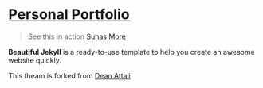 # [Personal Portfolio](https://suhas010.com)

> See this in action [Suhas More](https://suhas010.com)

**Beautiful Jekyll** is a ready-to-use template to help you create an awesome website quickly. 

This theam is forked from [Dean Attali](https://github.com/daattali/beautiful-jekyll)